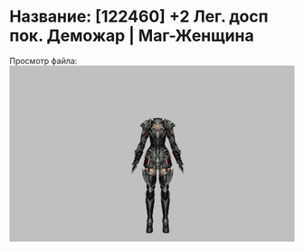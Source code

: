# Название: [122460] +2 Лег. досп пок. Деможар | Маг-Женщина

Просмотр файла:
![p050034.png](p050034.png)